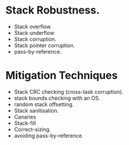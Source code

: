 Stack Robustness.
=================
- Stack overflow
- Stack underflow
- Stack corruption.
- Stack pointer corruption.
- pass-by-reference.

Mitigation Techniques
=====================
- Stack CRC checking (cross-task corruption).
- stack bounds checking with an OS.
- random stack offsetting.
- Stack sanitisation.
- Canaries
- Stack-fill
- Correct-sizing.
- avoiding pass-by-reference.

